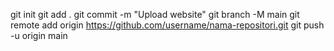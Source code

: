 git init
git add .
git commit -m "Upload website"
git branch -M main
git remote add origin https://github.com/username/nama-repositori.git
git push -u origin main

